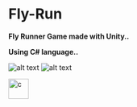 # Fly-Run
<b>Fly Runner Game made with Unity..</b>

<b>Using C# language..</b>

![alt text](https://i.hizliresim.com/3wytp2u.png) ![alt text](https://i.hizliresim.com/2rmrfuf.png)

<img src="https://img.icons8.com/ios-filled/50/000000/unity.png" alt="c" width="40" height="40"/>
